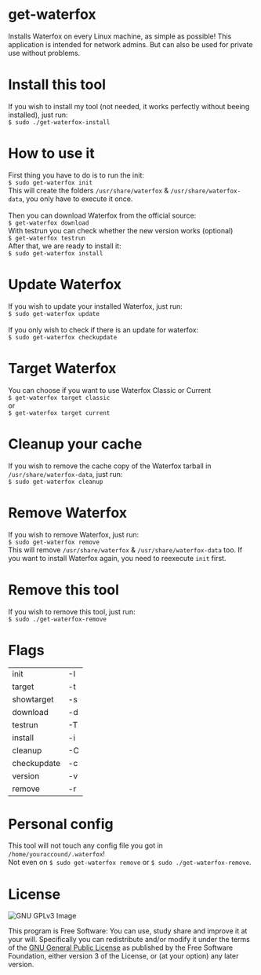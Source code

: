 # get-waterfox
Installs Waterfox on every Linux machine, as simple as possible!
This application is intended for network admins.
But can also be used for private use without problems.

# Install this tool
If you wish to install my tool (not needed, it works perfectly without beeing installed), just run: <br>
`$ sudo ./get-waterfox-install` <br>

# How to use it
First thing you have to do is to run the init: <br>
`$ sudo get-waterfox init` <br>
This will create the folders `/usr/share/waterfox` & `/usr/share/waterfox-data`, you only have to execute it once. <br>
<br>
Then you can download Waterfox from the official source: <br>
`$ get-waterfox download` <br>
With testrun you can check whether the new version works (optional) <br>
`$ get-waterfox testrun` <br>
After that, we are ready to install it: <br>
`$ sudo get-waterfox install` <br>

# Update Waterfox
If you wish to update your installed Waterfox, just run:<br>
`$ sudo get-waterfox update` <br><br>
If you only wish to check if there is an update for waterfox: <br>
`$ sudo get-waterfox checkupdate` <br>

# Target Waterfox
You can choose if you want to use Waterfox Classic or Current<br>
`$ get-waterfox target classic` <br>
or <br>
`$ get-waterfox target current`<br>

# Cleanup your cache
If you wish to remove the cache copy of the Waterfox tarball in `/usr/share/waterfox-data`, just run:<br>
`$ sudo get-waterfox cleanup` <br>

# Remove Waterfox
If you wish to remove Waterfox, just run:<br>
`$ sudo get-waterfox remove` <br>
This will remove `/usr/share/waterfox` & `/usr/share/waterfox-data` too. If you want to install Waterfox again, you need to reexecute `init` first. <br>

# Remove this tool
If you wish to remove this tool, just run:<br>
`$ sudo ./get-waterfox-remove` <br>

# Flags
<table>
  <tr>
    <td>init</td> <td>-I</td>
  </tr>  
  <tr>
    <td>target</td> <td>-t</td>
  </tr>  
  <tr>
    <td>showtarget</td> <td>-s</td>
  </tr>  
  <tr>
    <td>download</td> <td>-d</td>
  </tr>
  <tr>
    <td>testrun</td> <td>-T</td>
  </tr>  
  <tr>
    <td>install</td> <td>-i</td>
  </tr>  
  <tr>
    <td>cleanup</td> <td>-C</td>
  </tr>  
  <tr>
    <td>checkupdate</td> <td>-c</td>
  </tr>  
  <tr>
    <td>version</td> <td>-v</td>
  </tr>  
  <tr>
    <td>remove</td> <td>-r</td>
  </tr>
</table>

# Personal config
This tool will not touch any config file you got in `/home/youraccound/.waterfox`! <br>
Not even on `$ sudo get-waterfox remove` or `$ sudo ./get-waterfox-remove`.

# License
![GNU GPLv3 Image](https://www.gnu.org/graphics/gplv3-127x51.png)

This program is Free Software: You can use, study share and improve it at your
will. Specifically you can redistribute and/or modify it under the terms of the
[GNU General Public License](https://www.gnu.org/licenses/gpl.html) as
published by the Free Software Foundation, either version 3 of the License, or
(at your option) any later version.

